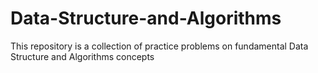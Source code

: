 # Data-Structure-and-Algorithms
This repository is a collection of practice problems on fundamental Data Structure and Algorithms concepts
